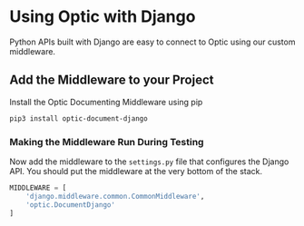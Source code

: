 # Using Optic with Django  

Python APIs built with Django are easy to connect to Optic using our custom middleware.

## Add the Middleware to your Project
Install the Optic Documenting Middleware using pip
```bash
pip3 install optic-document-django
``` 

### Making the Middleware Run During Testing
Now add the middleware to the `settings.py` file that configures the Django API. You should put the middleware at the very bottom of the stack. 
```python
MIDDLEWARE = [
    'django.middleware.common.CommonMiddleware',
    'optic.DocumentDjango'
]
``` 
